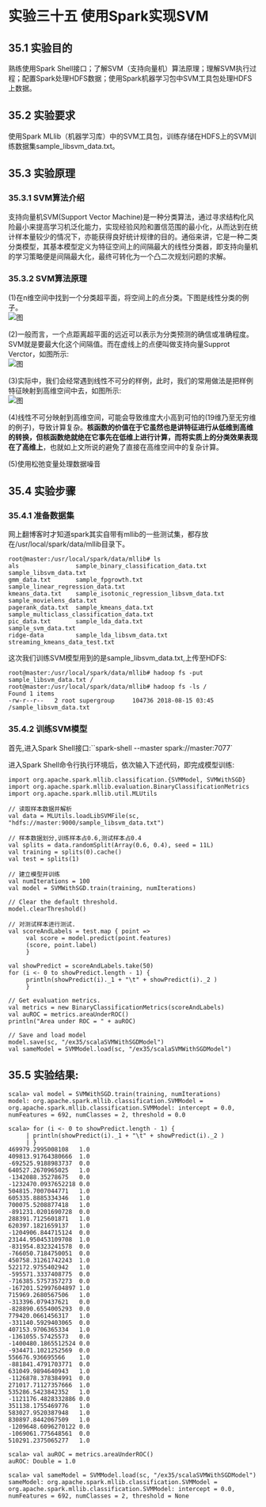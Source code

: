 ﻿# 实验三十五 使用Spark实现SVM

## 35.1 实验目的  
熟练使用Spark Shell接口；了解SVM（支持向量机）算法原理；理解SVM执行过程；配置Spark处理HDFS数据；使用Spark机器学习包中SVM工具包处理HDFS上数据。  

## 35.2 实验要求  
使用Spark MLlib（机器学习库）中的SVM工具包，训练存储在HDFS上的SVM训练数据集sample_libsvm_data.txt。  

## 35.3 实验原理  
### 35.3.1 SVM算法介绍  
支持向量机SVM(Support Vector Machine)是一种分类算法，通过寻求结构化风险最小来提高学习机泛化能力，实现经验风险和置信范围的最小化，从而达到在统计样本量较少的情况下，亦能获得良好统计规律的目的。通俗来讲，它是一种二类分类模型，其基本模型定义为特征空间上的间隔最大的线性分类器，即支持向量机的学习策略便是间隔最大化，最终可转化为一个凸二次规划问题的求解。  

### 35.3.2 SVM算法原理  
(1)在n维空间中找到一个分类超平面，将空间上的点分类。下图是线性分类的例子。  
![图](./images/ex35/1.png)  

(2)一般而言，一个点距离超平面的远近可以表示为分类预测的确信或准确程度。SVM就是要最大化这个间隔值。而在虚线上的点便叫做支持向量Supprot Verctor，如图所示:  
![图](./images/ex35/2.jpg)  

(3)实际中，我们会经常遇到线性不可分的样例，此时，我们的常用做法是把样例特征映射到高维空间中去，如图所示:  
![图](./images/ex35/3.jpg)  

(4)线性不可分映射到高维空间，可能会导致维度大小高到可怕的(19维乃至无穷维的例子)，导致计算复杂。**核函数的价值在于它虽然也是讲特征进行从低维到高维的转换，但核函数绝就绝在它事先在低维上进行计算，而将实质上的分类效果表现在了高维上**，也就如上文所说的避免了直接在高维空间中的复杂计算。  

(5)使用松弛变量处理数据噪音  

## 35.4 实验步骤
### 35.4.1 准备数据集  
网上翻博客时才知道spark其实自带有mllib的一些测试集，都存放在/usr/local/spark/data/mllib目录下。  
```  
root@master:/usr/local/spark/data/mllib# ls
als                sample_binary_classification_data.txt       sample_libsvm_data.txt
gmm_data.txt       sample_fpgrowth.txt                         sample_linear_regression_data.txt
kmeans_data.txt    sample_isotonic_regression_libsvm_data.txt  sample_movielens_data.txt
pagerank_data.txt  sample_kmeans_data.txt                      sample_multiclass_classification_data.txt
pic_data.txt       sample_lda_data.txt                         sample_svm_data.txt
ridge-data         sample_lda_libsvm_data.txt                  streaming_kmeans_data_test.txt
```

这次我们训练SVM模型用到的是sample_libsvm_data.txt,上传至HDFS:  
```
root@master:/usr/local/spark/data/mllib# hadoop fs -put sample_libsvm_data.txt /
root@master:/usr/local/spark/data/mllib# hadoop fs -ls /                        
Found 1 items
-rw-r--r--   2 root supergroup     104736 2018-08-15 03:45 /sample_libsvm_data.txt
```  

### 35.4.2 训练SVM模型  
首先,进入Spark Shell接口:``spark-shell --master spark://master:7077`  

进入Spark Shell命令行执行环境后，依次输入下述代码，即完成模型训练:  
```
import org.apache.spark.mllib.classification.{SVMModel, SVMWithSGD}
import org.apache.spark.mllib.evaluation.BinaryClassificationMetrics
import org.apache.spark.mllib.util.MLUtils  

// 读取样本数据并解析
val data = MLUtils.loadLibSVMFile(sc, "hdfs://master:9000/sample_libsvm_data.txt")  

// 样本数据划分,训练样本占0.6,测试样本占0.4
val splits = data.randomSplit(Array(0.6, 0.4), seed = 11L)
val training = splits(0).cache()
val test = splits(1)  

// 建立模型并训练
val numIterations = 100  
val model = SVMWithSGD.train(training, numIterations)  

// Clear the default threshold.
model.clearThreshold()  

// 对测试样本进行测试.
val scoreAndLabels = test.map { point =>
     val score = model.predict(point.features)
     (score, point.label)
     }
     
val showPredict = scoreAndLabels.take(50)
for (i <- 0 to showPredict.length - 1) {
     println(showPredict(i)._1 + "\t" + showPredict(i)._2 )
     }

// Get evaluation metrics.
val metrics = new BinaryClassificationMetrics(scoreAndLabels)
val auROC = metrics.areaUnderROC()
println("Area under ROC = " + auROC)

// Save and load model
model.save(sc, "/ex35/scalaSVMWithSGDModel")
val sameModel = SVMModel.load(sc, "/ex35/scalaSVMWithSGDModel")
```

## 35.5 实验结果:  
```
scala> val model = SVMWithSGD.train(training, numIterations)
model: org.apache.spark.mllib.classification.SVMModel = org.apache.spark.mllib.classification.SVMModel: intercept = 0.0, numFeatures = 692, numClasses = 2, threshold = 0.0

scala> for (i <- 0 to showPredict.length - 1) {
     | println(showPredict(i)._1 + "\t" + showPredict(i)._2 )
     | }
469979.2995008108	1.0
409813.91764380666	1.0
-692525.9188983737	0.0
640527.2670965025	1.0
-1342088.35278675	0.0
-1232470.0937652218	0.0
504815.7007044771	1.0
605335.8885334346	1.0
700075.5208877418	1.0
-891231.0201690728	0.0
288391.7125601871	1.0
620397.1821659137	1.0
-1204906.844715124	0.0
23144.950453109708	1.0
-831954.8323241578	0.0
-766050.7184750051	0.0
450758.31261742243	1.0
522172.9755402942	1.0
-595571.3337408775	0.0
-716385.5757357273	0.0
-167201.52997604897	1.0
715969.2680567506	1.0
-313396.079437621	0.0
-828890.6554005293	0.0
779420.0661456317	1.0
-331140.5929403065	0.0
407153.9706365334	1.0
-1361055.57425573	0.0
-1400480.1865512524	0.0
-934471.1021252569	0.0
556676.936695566	1.0
-881841.4791703771	0.0
631049.9894640943	1.0
-1126878.378384991	0.0
271017.71127357666	1.0
535286.5423842352	1.0
-1121176.4828332886	0.0
351138.1755469776	1.0
583027.9520387948	1.0
830897.8442067509	1.0
-1209648.6096270122	0.0
-1069061.775648561	0.0
510291.2375065277	1.0

scala> val auROC = metrics.areaUnderROC()
auROC: Double = 1.0  

scala> val sameModel = SVMModel.load(sc, "/ex35/scalaSVMWithSGDModel")
sameModel: org.apache.spark.mllib.classification.SVMModel = org.apache.spark.mllib.classification.SVMModel: intercept = 0.0, numFeatures = 692, numClasses = 2, threshold = None

```